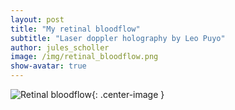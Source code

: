 ```yaml
---
layout: post
title: "My retinal bloodflow"
subtitle: "Laser doppler holography by Leo Puyo"
author: jules_scholler
image: /img/retinal_bloodflow.png
show-avatar: true
---
```


![Retinal bloodflow](../img/retinal_bloodflow.gif){: .center-image }


